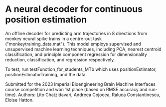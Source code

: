 # A neural decoder for continuous position estimation

An offline decoder for predicting arm trajectories in 8 directions from monkey neural spike trains in a centre-out task ("monkeytraining_data.mat"). This model employs supervised and unsupervised machine learning techniques, including PCA, nearest centroid classification, and principle component regression for dimensionality reduction, classification, and regression respectively. 

To test, run testFunction_for_students_MTb which uses positionEstimator, positionEstimatorTraining, and the data. 
 
Submitted for the 2023 Imperial Bioengineering Brain Machine Interfaces course competition and won 1st place (based on RMSE accuracy and run-time). Authors: Lito Chatzidavari, Andreea Cojocea, Raluca Constantinescu, Eloise Hatton.
